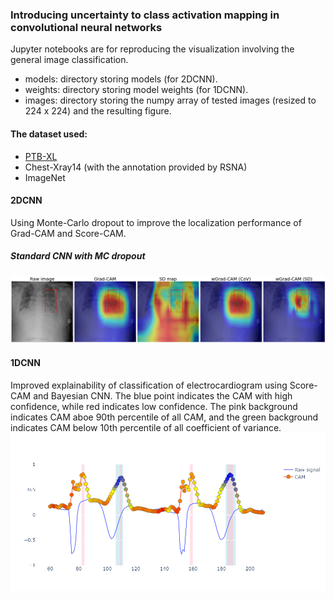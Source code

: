 ### Introducing uncertainty to class activation mapping in convolutional neural networks
Jupyter notebooks are for reproducing the visualization involving the general image classification.  

- models: directory storing models (for 2DCNN).
- weights: directory storing model weights (for 1DCNN).
- images: directory storing the numpy array of tested images (resized to 224 x 224) and the resulting figure.

#### The dataset used:
- [PTB-XL](https://physionet.org/content/ptb-xl/)
- Chest-Xray14 (with the annotation provided by RSNA)
- ImageNet

#### 2DCNN
Using Monte-Carlo dropout to improve the localization performance of Grad-CAM and Score-CAM.

##### Standard CNN with MC dropout
![Example CAM image (chest-xray image)](images/example_cxp.png)

#### 1DCNN
Improved explainability of classification of electrocardiogram using Score-CAM and Bayesian CNN.
The blue point indicates the CAM with high confidence, while red indicates low confidence. The pink background indicates CAM aboe 90th percentile of all CAM, and the green background indicates CAM below 10th percentile of all coefficient of variance.
![Example CAM image (ECG)](images/example_ecg.png)